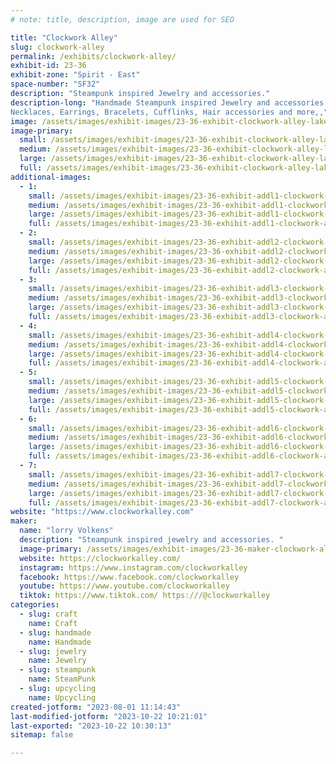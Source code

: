 ```yaml
---
# note: title, description, image are used for SEO

title: "Clockwork Alley"
slug: clockwork-alley
permalink: /exhibits/clockwork-alley/
exhibit-id: 23-36
exhibit-zone: "Spirit - East"
space-number: "SF32"
description: "Steampunk inspired Jewelry and accessories."
description-long: "Handmade Steampunk inspired Jewelry and accessories made with watch parts..
Necklaces, Earrings, Bracelets, Cufflinks, Hair accessories and more,,"
image: /assets/images/exhibit-images/23-36-exhibit-clockwork-alley-lake-eola-street-photography-030-2-large.jpg
image-primary: 
  small: /assets/images/exhibit-images/23-36-exhibit-clockwork-alley-lake-eola-street-photography-030-2-small.jpg
  medium: /assets/images/exhibit-images/23-36-exhibit-clockwork-alley-lake-eola-street-photography-030-2-medium.jpg
  large: /assets/images/exhibit-images/23-36-exhibit-clockwork-alley-lake-eola-street-photography-030-2-large.jpg
  full: /assets/images/exhibit-images/23-36-exhibit-clockwork-alley-lake-eola-street-photography-030-2-full.jpg
additional-images: 
  - 1:
    small: /assets/images/exhibit-images/23-36-exhibit-addl1-clockwork-alley-dsc00158-small.JPG
    medium: /assets/images/exhibit-images/23-36-exhibit-addl1-clockwork-alley-dsc00158-medium.JPG
    large: /assets/images/exhibit-images/23-36-exhibit-addl1-clockwork-alley-dsc00158-large.JPG
    full: /assets/images/exhibit-images/23-36-exhibit-addl1-clockwork-alley-dsc00158-full.JPG
  - 2:
    small: /assets/images/exhibit-images/23-36-exhibit-addl2-clockwork-alley-dsc00564-small.JPG
    medium: /assets/images/exhibit-images/23-36-exhibit-addl2-clockwork-alley-dsc00564-medium.JPG
    large: /assets/images/exhibit-images/23-36-exhibit-addl2-clockwork-alley-dsc00564-large.JPG
    full: /assets/images/exhibit-images/23-36-exhibit-addl2-clockwork-alley-dsc00564-full.JPG
  - 3:
    small: /assets/images/exhibit-images/23-36-exhibit-addl3-clockwork-alley-dsc00881-small.JPG
    medium: /assets/images/exhibit-images/23-36-exhibit-addl3-clockwork-alley-dsc00881-medium.JPG
    large: /assets/images/exhibit-images/23-36-exhibit-addl3-clockwork-alley-dsc00881-large.JPG
    full: /assets/images/exhibit-images/23-36-exhibit-addl3-clockwork-alley-dsc00881-full.JPG
  - 4:
    small: /assets/images/exhibit-images/23-36-exhibit-addl4-clockwork-alley-dsc01104-small.JPG
    medium: /assets/images/exhibit-images/23-36-exhibit-addl4-clockwork-alley-dsc01104-medium.JPG
    large: /assets/images/exhibit-images/23-36-exhibit-addl4-clockwork-alley-dsc01104-large.JPG
    full: /assets/images/exhibit-images/23-36-exhibit-addl4-clockwork-alley-dsc01104-full.JPG
  - 5:
    small: /assets/images/exhibit-images/23-36-exhibit-addl5-clockwork-alley-dsc09048-small.JPG
    medium: /assets/images/exhibit-images/23-36-exhibit-addl5-clockwork-alley-dsc09048-medium.JPG
    large: /assets/images/exhibit-images/23-36-exhibit-addl5-clockwork-alley-dsc09048-large.JPG
    full: /assets/images/exhibit-images/23-36-exhibit-addl5-clockwork-alley-dsc09048-full.JPG
  - 6:
    small: /assets/images/exhibit-images/23-36-exhibit-addl6-clockwork-alley-dsc09154-small.JPG
    medium: /assets/images/exhibit-images/23-36-exhibit-addl6-clockwork-alley-dsc09154-medium.JPG
    large: /assets/images/exhibit-images/23-36-exhibit-addl6-clockwork-alley-dsc09154-large.JPG
    full: /assets/images/exhibit-images/23-36-exhibit-addl6-clockwork-alley-dsc09154-full.JPG
  - 7:
    small: /assets/images/exhibit-images/23-36-exhibit-addl7-clockwork-alley-dsc09706-small.JPG
    medium: /assets/images/exhibit-images/23-36-exhibit-addl7-clockwork-alley-dsc09706-medium.JPG
    large: /assets/images/exhibit-images/23-36-exhibit-addl7-clockwork-alley-dsc09706-large.JPG
    full: /assets/images/exhibit-images/23-36-exhibit-addl7-clockwork-alley-dsc09706-full.JPG
website: "https://www.clockworkalley.com"
maker: 
  name: "lorry Volkens"
  description: "Steampunk inspired jewelry and accessories. "
  image-primary: /assets/images/exhibit-images/23-36-maker-clockwork-alley-clockworkalley-1-7-x-3-v2-medium.png
  website: https://clockworkalley.com/
  instagram: https://www.instagram.com/clockworkalley
  facebook: https://www.facebook.com/clockworkalley
  youtube: https://www.youtube.com/clockworkalley
  tiktok: https://www.tiktok.com/ https:///@clockworkalley
categories: 
  - slug: craft
    name: Craft
  - slug: handmade
    name: Handmade
  - slug: jewelry
    name: Jewelry
  - slug: steampunk
    name: SteamPunk
  - slug: upcycling
    name: Upcycling
created-jotform: "2023-08-01 11:14:43"
last-modified-jotform: "2023-10-22 10:21:01"
last-exported: "2023-10-22 10:30:13"
sitemap: false

---
```

